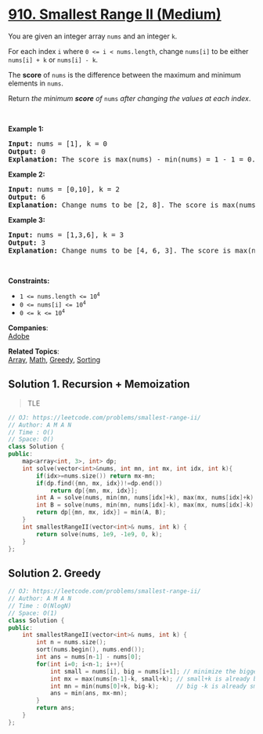 # [910. Smallest Range II (Medium)](https://leetcode.com/problems/smallest-range-ii/)

<p>You are given an integer array <code>nums</code> and an integer <code>k</code>.</p>

<p>For each index <code>i</code> where <code>0 &lt;= i &lt; nums.length</code>, change <code>nums[i]</code> to be either <code>nums[i] + k</code> or <code>nums[i] - k</code>.</p>

<p>The <strong>score</strong> of <code>nums</code> is the difference between the maximum and minimum elements in <code>nums</code>.</p>

<p>Return <em>the minimum <strong>score</strong> of </em><code>nums</code><em> after changing the values at each index</em>.</p>

<p>&nbsp;</p>
<p><strong>Example 1:</strong></p>

<pre><strong>Input:</strong> nums = [1], k = 0
<strong>Output:</strong> 0
<strong>Explanation:</strong> The score is max(nums) - min(nums) = 1 - 1 = 0.
</pre>

<p><strong>Example 2:</strong></p>

<pre><strong>Input:</strong> nums = [0,10], k = 2
<strong>Output:</strong> 6
<strong>Explanation:</strong> Change nums to be [2, 8]. The score is max(nums) - min(nums) = 8 - 2 = 6.
</pre>

<p><strong>Example 3:</strong></p>

<pre><strong>Input:</strong> nums = [1,3,6], k = 3
<strong>Output:</strong> 3
<strong>Explanation:</strong> Change nums to be [4, 6, 3]. The score is max(nums) - min(nums) = 6 - 3 = 3.
</pre>

<p>&nbsp;</p>
<p><strong>Constraints:</strong></p>

<ul>
	<li><code>1 &lt;= nums.length &lt;= 10<sup>4</sup></code></li>
	<li><code>0 &lt;= nums[i] &lt;= 10<sup>4</sup></code></li>
	<li><code>0 &lt;= k &lt;= 10<sup>4</sup></code></li>
</ul>


**Companies**:  
[Adobe](https://leetcode.com/company/adobe)

**Related Topics**:  
[Array](https://leetcode.com/tag/array/), [Math](https://leetcode.com/tag/math/), [Greedy](https://leetcode.com/tag/greedy/), [Sorting](https://leetcode.com/tag/sorting/)

## Solution 1. Recursion + Memoization 

> TLE

```cpp
// OJ: https://leetcode.com/problems/smallest-range-ii/
// Author: A M A N
// Time : O()
// Space: O()
class Solution {
public:
    map<array<int, 3>, int> dp;
    int solve(vector<int>&nums, int mn, int mx, int idx, int k){
        if(idx>=nums.size()) return mx-mn;
        if(dp.find({mn, mx, idx})!=dp.end())
            return dp[{mn, mx, idx}];
        int A = solve(nums, min(mn, nums[idx]+k), max(mx, nums[idx]+k), idx+1, k);
        int B = solve(nums, min(mn, nums[idx]-k), max(mx, nums[idx]-k), idx+1, k);
        return dp[{mn, mx, idx}] = min(A, B);
    }
    int smallestRangeII(vector<int>& nums, int k) {
        return solve(nums, 1e9, -1e9, 0, k);
    }
};
```

## Solution 2. Greedy

```cpp
// OJ: https://leetcode.com/problems/smallest-range-ii/
// Author: A M A N
// Time : O(NlogN)
// Space: O(1)
class Solution {
public:
    int smallestRangeII(vector<int>& nums, int k) {
        int n = nums.size();
        sort(nums.begin(), nums.end());
        int ans = nums[n-1] - nums[0];
        for(int i=0; i<n-1; i++){
            int small = nums[i], big = nums[i+1]; // minimize the bigger and maximize the smaller
            int mx = max(nums[n-1]-k, small+k); // small+k is already bigger than nums[0]+k
            int mn = min(nums[0]+k, big-k);     // big -k is already smaller than nums[n-1]-k
            ans = min(ans, mx-mn);
        }
        return ans;
    }
};
```